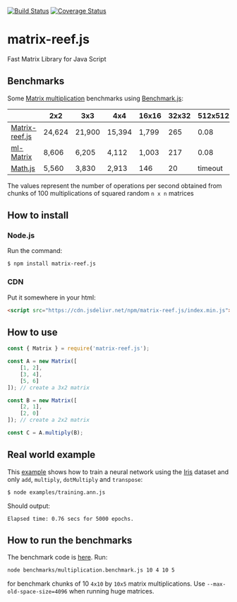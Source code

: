 [![Build Status](https://travis-ci.com/doleron/matrix-reef.js.svg?branch=master)](https://travis-ci.com/doleron/matrix-reef.js)
[![Coverage Status](https://coveralls.io/repos/github/doleron/matrix-reef.js/badge.svg?branch=master&service=github)](https://coveralls.io/github/doleron/matrix-reef.js?branch=master)

# matrix-reef.js
Fast Matrix Library for Java Script

## Benchmarks

Some [Matrix multiplication](https://en.wikipedia.org/wiki/Matrix_multiplication) benchmarks using [Benchmark.js](https://github.com/bestiejs/benchmark.js):

|                                                   |     2x2     |     3x3     |     4x4     |    16x16    |    32x32    |   512x512   |  1024x1024  |
|-------------|-------------|-------------|-------------|-------------|-------------|-------------|-------------|
|[Matrix-reef.js](https://github.com/doleron/matrix-reef.js)    |    24,624   |   21,900     |   15,394    |   1,799    |    265     |    0.08    |    0.01     |
|[ml-Matrix](https://github.com/mljs/matrix)        |     8,606   |   6,205       |  4,112     |    1,003   |    217    |   0.08     |     0.01        |
|[Math.js](https://github.com/josdejong/mathjs)     |    5,560   |   3,830      |    2,913     |    146     |     20  |    timeout   |   timeout   |

The values represent the number of operations per second obtained from chunks of 100 multiplications of squared random `n x n` matrices

## How to install

### Node.js
Run the command:
```bash
$ npm install matrix-reef.js
```

### CDN
Put it somewhere in your html:
```html
<script src="https://cdn.jsdelivr.net/npm/matrix-reef.js/index.min.js"></script>

```
## How to use

```javascript
const { Matrix } = require('matrix-reef.js');

const A = new Matrix([
    [1, 2], 
    [3, 4], 
    [5, 6]
]); // create a 3x2 matrix

const B = new Matrix([
    [2, 1], 
    [2, 0]
]); // create a 2x2 matrix

const C = A.multiply(B);
```
## Real world example

This [example](https://github.com/doleron/matrix-k/blob/master/example/training.ann.js) shows how to train a neural network using the [Iris](https://archive.ics.uci.edu/ml/datasets/iris) dataset and only `add`, `multiply`, `dotMultiply` and `transpose`:

```bash
$ node examples/training.ann.js 
```
Should output:
```
Elapsed time: 0.76 secs for 5000 epochs.
```

## How to run the benchmarks

The benchmark code is [here](https://github.com/doleron/matrix-reef.js/blob/master/benchmarks/multiplication.benchmark.js).
Run:
```bash
node benchmarks/multiplication.benchmark.js 10 4 10 5
```
for benchmark chunks of 10 `4x10` by `10x5` matrix multiplications. Use `--max-old-space-size=4096` when running huge matrices. 
